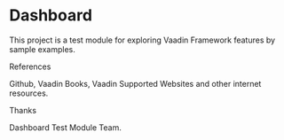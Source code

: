Dashboard
=========

This project is a test module for exploring Vaadin Framework features by sample examples.

References

Github,
Vaadin Books,
Vaadin Supported Websites and other internet resources.

Thanks

Dashboard Test Module Team.
